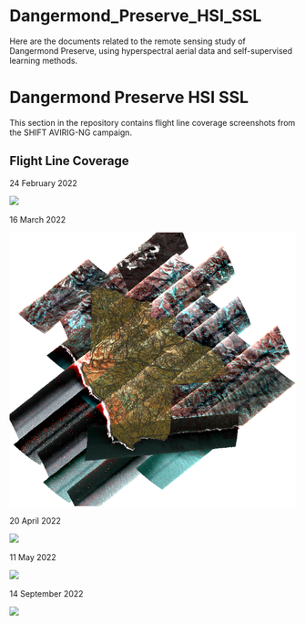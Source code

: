 # Dangermond_Preserve_HSI_SSL
Here are the documents related to the remote sensing study of Dangermond Preserve, using hyperspectral aerial data and self-supervised learning methods.




# Dangermond Preserve HSI SSL

This section in the repository contains flight line coverage screenshots from the SHIFT AVIRIG-NG campaign.

## Flight Line Coverage

24 February 2022

![](https://github.com/jacabenga/Dangermond_Preserve_HSI_SSL/flight_line_coverage/february_24.PNG)


16 March 2022

![](https://github.com/jacabenga/Dangermond_Preserve_HSI_SSL/raw/main/flight_line_coverage/march_16.PNG)


20 April 2022

![](https://github.com/jacabenga/Dangermond_Preserve_HSI_SSL/raw/main/flight_line_coverage/flight_line_coverage/april_20.PNG)


11 May 2022

![](https://github.com/jacabenga/Dangermond_Preserve_HSI_SSL/raw/main/flight_line_coverage/flight_line_coverage/may_11.PNG)


14 September 2022

![](https://github.com/jacabenga/Dangermond_Preserve_HSI_SSL/raw/main/flight_line_coverage/flight_line_coverage/september_14.PNG)




